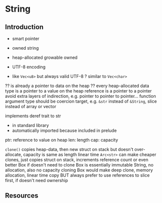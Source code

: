 # String



## Introduction

- smart pointer
- owned string

- heap-allocated growable owned
- UTF-8 encoding
- like `Vec<u8>` but always valid UTF-8
? similar to `Vec<char>`

?? is already a pointer to data on the heap
?? every heap-allocated data type is a pointer to a value on the heap
reference is a pointer to a pointer
avoid extra layers of indirection, e.g. pointer to pointer to pointer...
function argument type should be coercion target, e.g. `&str` instead of `&String`, slice instead of array or vector

implements deref trait to str

- in standard library
- automatically imported because included in prelude

ptr: reference to value on heap
len: length
cap: capacity

`clone()` copies heap-data, then new struct on stack
but doesn't over-allocate, capacity is same as length
linear time
`Arc<str>` can make cheaper clones, just copies struct on stack, increments reference count
or even better Box<str> if doesn't need to clone
Box<str> is essentially immutable String, no allocation, also no capacity
cloning Box<str> would make deep clone, memory allocation, linear time copy
BUT always prefer to use references to slice first, if doesn't need ownership



## Resources
